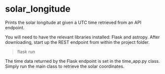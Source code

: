# solar_longitude

Prints the solar longitude at given a UTC time retrieved from an API endpoint. 

You will need to have the relevant libraries installed: Flask and astropy. After downloading, start up the REST endpoint from within the project folder.
  >flask run

The time data returned by the Flask endpoint is set in the time_app.py class. Simply run the main class to retrieve the solar coordinates.
